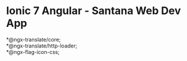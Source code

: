 # Ionic 7 Angular - Santana Web Dev App  

*@ngx-translate/core;  
*@ngx-translate/http-loader;  
*@ngx-flag-icon-css;  


